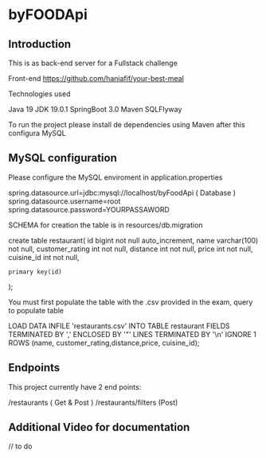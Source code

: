 # byFOODApi 

## Introduction

This is as back-end server for a Fullstack challenge

Front-end https://github.com/haniafif/your-best-meal

Technologies used

Java 19
JDK 19.0.1
SpringBoot 3.0
Maven
SQLFlyway 

To run the project please install de dependencies using Maven after this configura MySQL

## MySQL configuration

Please configure the MySQL enviroment in application.properties

spring.datasource.url=jdbc:mysql://localhost/byFoodApi ( Database )
spring.datasource.username=root
spring.datasource.password=YOURPASSAWORD

SCHEMA for creation the table is in resources/db.migration

create table restaurant(
id bigint not null auto_increment,
name varchar(100) not null,
customer_rating int not null,
distance int not null,
price int not null,
cuisine_id int not null,

    primary key(id)
);

You must first populate the table with the .csv provided in the exam, query to populate table

LOAD DATA INFILE 'restaurants.csv'
INTO TABLE restaurant
FIELDS TERMINATED BY ','
ENCLOSED BY '"'
LINES TERMINATED BY '\n'
IGNORE 1 ROWS
(name, customer_rating,distance,price, cuisine_id);

## Endpoints

This project currently have 2 end points:

/restaurants ( Get & Post )
/restaurants/filters (Post)

## Additional Video for documentation

// to do 


